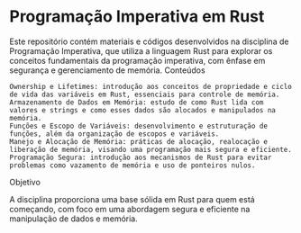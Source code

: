 # Programação Imperativa em Rust
Este repositório contém materiais e códigos desenvolvidos na disciplina de Programação Imperativa, que utiliza a linguagem Rust para explorar os conceitos fundamentais da programação imperativa, com ênfase em segurança e gerenciamento de memória.
Conteúdos

    Ownership e Lifetimes: introdução aos conceitos de propriedade e ciclo de vida das variáveis em Rust, essenciais para controle de memória.
    Armazenamento de Dados em Memória: estudo de como Rust lida com valores e strings e como esses dados são alocados e manipulados na memória.
    Funções e Escopo de Variáveis: desenvolvimento e estruturação de funções, além da organização de escopos e variáveis.
    Manejo e Alocação de Memória: práticas de alocação, realocação e liberação de memória, visando uma programação mais segura e eficiente.
    Programação Segura: introdução aos mecanismos de Rust para evitar problemas como vazamento de memória e uso de ponteiros nulos.

Objetivo

A disciplina proporciona uma base sólida em Rust para quem está começando, com foco em uma abordagem segura e eficiente na manipulação de dados e memória.
